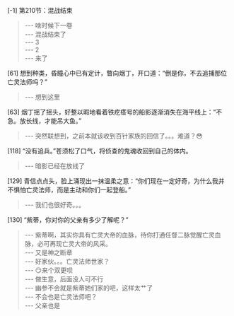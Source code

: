 
[-1] 第210节：混战结束
>--- 啥时候下一卷<br>
>--- 混战结束了<br>
>--- 3<br>
>--- 2<br>
>--- 来了<br>

[61] 想到种类，昏瞳心中已有定计，瞥向烟丁，开口道：“倒是你，不去追捕那位亡灵法师吗？”
>--- 想到这里<br>

[63] 烟丁摇了摇头，好整以暇地看着铁疙瘩号的船影逐渐消失在海平线上：“不急。放长线，才能吊大鱼。”
>--- 突然联想到，之前本就该收到百针家族的回信了。。。难道？😳<br>

[118] “没有追兵。”苍须松了口气，将侦查的鬼魂收回到自己的体内。
>--- 暗影已经在放线了<br>

[129] 青信点点头，脸上涌现出一抹温柔之意：“你们现在一定好奇，为什么我并不惧怕亡灵法师，而是主动和你们一起登船。”
>--- 我们也很好奇。。。<br>

[130] “紫蒂，你对你的父亲有多少了解呢？”
>--- 紫蒂啊，其实你具有亡灵大帝的血脉，待你打通任督二脉觉醒亡灵血脉，必可再现亡灵大帝的风采。<br>
>--- 又是神之断章<br>
>--- 好家伙。。。亡灵法师世家？<br>
>--- 😏来个双更呗<br>
>--- 做生意，后面没人可不行<br>
>--- 幽参不会就是紫蒂她们家的吧，这样太艹了<br>
>--- 不会也是亡灵法师吧？<br>
>--- 父亲也是<br>
